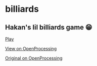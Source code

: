 # billiards

## Hakan's lil billiards game 😁

[Play](https://www.kimeiga.github.io/billiards)

[View on OpenProcessing](https://www.openprocessing.org/sketch/564684)

[Original on OpenProcessing](https://www.openprocessing.org/sketch/428369)
